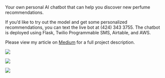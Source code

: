 Your own personal AI chatbot that can help you discover new perfume recommendations. 

If you’d like to try out the model and get some personalized recommendations, you can text the live bot at (424) 343 3755. The chatbot is deployed using Flask, Twilio Programmable SMS, Airtable, and AWS. 

Please view my article on [Medium](https://medium.com/@longoclaire/perfume-recommendations-using-natural-language-processing-ad3e6736074c) for a full project description.


![](https://lh3.googleusercontent.com/UWku_cHPnLRFHQrzO1rVn2nzRBiOZEsgVLTVAMgMgOS-xarHeVx1R7EyOf_zwVxCaBDdtK8kdPKDqJtoAgQlIXm0kJPjXzms8m7sntlJ2_c3Nqx5FF-iQDj_ReVzvQMkuFlt4VLjfBGv7SKLFjZEe94DkwtnigMsATe0b-TXLl2yHtqlLsqoB-WSuBT4oyTcW-FP1Ob5ynKr9-mVRB8NJDQgoaClxutT9Vo5jk7N9EoXHDlS79Z_QFkAzkV-holtjKGZ0Qi3UdqrX1LN_TFK3QD2IIqoq-0ywi2t2HgyAcuWfU3yz9k0yb3H6fE61Ulyo7zH1EHGGGYH6Rfl_HKHBQ-rMpuQ48hX9ggQmaW18uXohkr6DyRg7G07c7te5Oe-PNm-b41JalJ698fN75zo-jP1hmx3mgAgZzMyG7n8GC_H3BWRe5JMCk9HUR1wjr6Z39hWgg8nqFRS61DqEPWQFhEHiX3zuXToFvG0mOvANE1HtBTlzrhGCwKKpCkw7NAetM1k6-trShw370iZ0v3J1G_WCUSyqHlNUF33uKE1sSBUmXeGNKrGc_VzAe6rI3Ozc7Ovi6k6Ia1b0bcBKli9TT1f3NOltY1REfId569KWJLW4adlaFCEvnrGGwrQT6TZyfu5GC3DEiCUIygelj-qUzVt0t9_Dlfuf-g0aMTS89Kjpbqc5FTG9QLqbW9EQJsrjGV2ZD360IYTAAXbj-ZTcCBJBA=w834-h1760-no?authuser=1)

![](https://lh3.googleusercontent.com/HYVgH4yXd-ArnSrtSqBKOfPYS1Gtro47vfDBgcFLmxeatkkWXSVIxlDWMGnja4xRiwLuc8z-bj3CPRYyb93y8EFvKSN-NMWuhPJb9ka1JLpgYB1RYCwvDuAUfQ2kJkg9D0_Bg1z9Fbgl6NMzj7Bcx4Nm-tuvhiUA9CVK4GKllRrAkhrkqkn538dxfVvEsxPj6dEOUbM39v6_bgKL0HeTpkOt7O4uiK0zsIvMHqffYS2InWk28uuoDx0wExvVTckaKdYDITa3Lhk_RYX_fEzHofoWXiSKIyc7SHrWulAxFbhU8rH_nqZE00ZKllu99mBbNKvBVZyDPF4i8JcZysqyQXfcgO3jweQJzlcdME9q4C5_gJ4w3XwUPPYCyUAG8qKOj_QRVL2KjLkcXVTFkMRnJFg7J9z0LXoRadBucYkD158ay9IZcTwIRB4D_5zf8MVeuA92yPsSHlQLQTsrtgqrk6IuSKu389Y2YYu30847GqtngOARDUI_kcgn6QklSMXbNVDGMl-m2YA3NcjHSL8SK-1xDJ7wFLLjan5t_SyEL5e4wf5j_uJreGMUZcqNiJ3ZfOubuh1XaGUaYFiZxY25XVSd_SWJba2Z5sAbHCcs64VcZuzkoJLZ8ywLYIT3zCo4wnDKqVnfZOfuBpf_zyaZ8QXCgcmo2zzmuYCadZN1J9ID6MleIYW1_u1hCC2_Y-QnZkxLA89ssRr0JTuU3neTcf669Q=w834-h1760-no?authuser=1)


![](https://lh3.googleusercontent.com/-2gZU0pcQpRaWbPvraYvpohwV4Ijygr0vA83fL3BmTt-cVMVjj1ZVH1dbO5TNSM2KlUuWU8CWJqeM_XZR63KV3Dd3BbCSYZvedF22xAH86otw4AnXur6l7wGzzC553bPKlIw4CYM6i5XS7KsfXc8UUPEsQGcOsNublsrN-aOfu8u5KEuVgmhMLFJhNLCQZPQ6ePiwvDgeri9AZ4SstJwjROsBMwsXVUtD-U2agvePPS8UYplSlO1n4ylRfKT4GXNvXiTSs9DV5UDFsNPnoFAbJLx5ZHKw_LLn87sd4bPi1SNBGdpDHf6ygUtoWnWpjeW40ya8gLOxQiMDcODBgIOM7HHrvAK4kWyr_mf6CEek1OPI100hqQe81kObFykSID-yLl42jm7uhWaijht-e436rdp7fDN48YyEKsVl0InWUbxeE3JW4B9LrX_qdOJkXqAyzq5McJCWJ_d4JWpIRM6rS-PoBrVPR85COx3bgoLXlCjHka_ue4pmCTvp9CcKySa1FNdGH_MOlSUvekTdWUn5lS778Wr-E2OKFSxw2k38DY9MRyTZ7q8tVthsbVMBUo2qD5xBlqlEEsX-nWnV84RF9rZRWbz4P-i-HkNBpbspel4WQRRT9VbSai35zvw1cqZH3XD8Yn8JqDbU297aylDAPUvf3QHh2dfx6G9n2BW22Yo0QgwdI9AXf_e4VxIDwLl75BydfFr3dp-Y2rW_i3P9dQCBQ=w834-h1760-no?authuser=1)
